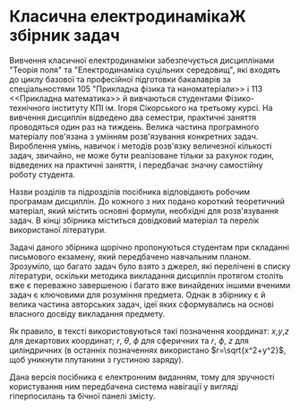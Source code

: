 # Класична електродинамікаЖ збірник задач

Вивчення класичної електродинаміки забезпечується дисциплінами "Теорія поля" та "Електродинаміка суцільних середовищ", які входять до циклу базової та професійної підготовки бакалаврів за спеціальностями 105 "Прикладна фізика та наноматеріали>> і 113 <<Прикладна математика>> й вивчаються студентами Фізико-технічного інституту КПІ ім. Ігоря Сікорського на третьому курсі. На вивчення дисциплін відведено два семестри, практичні заняття проводяться один раз на тиждень. Велика частина програмного матеріалу пов'язана з умінням розв'язування конкретних задач. Вироблення умінь, навичок і методів розв'язку величезної кількості задач, звичайно, не може бути реалізоване тільки за рахунок годин, відведених на практичні заняття, і передбачає значну самостійну роботу студента.

Назви розділів та підрозділів посібника відповідають робочим програмам дисциплін. До кожного з них подано короткий теоретичний матеріал, який містить основні формули, необхідні для розв'язування задач. В кінці збірника міститься довідковий матеріал та перелік використаної літератури. 


Задачі даного збірника щорічно пропонуються студентам при складанні письмового екзамену, який передбачено навчальним планом. Зрозуміло, що багато задач було взято з джерел, які перелічені в списку літератури, оскільки методика викладання дисциплін протягом  століть вже є переважно завершеною і багато вже винайдених іншими вченими задач є ключовими для розуміння предмета. Однак в збірнику є й велика частина авторських задач, ідеї яких сформувались на основі власного досвіду викладання предмету.

Як правило, в тексті використовуються такі позначення координат: $x$,$y$,$z$ для декартових координат;  $r$, $\theta$, $\phi$ для сферичних та  $r$, $\phi$, $z$ для циліндричних (в останніх позначеннях використано $r=\sqrt{x^2+y^2}$,  щоб уникнути плутанини з густиною заряду).
 
Дана версія посібника є електронним виданням, тому для зручності користування ним передбачена система навігації у вигляді гіперпосилань та бічної панелі змісту.
